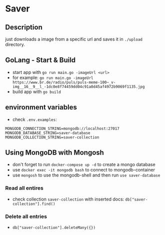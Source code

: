 # Saver

## Description

just downloads a image from a specific url and saves it in `./upload` directory.

## GoLang - Start & Build

-   start app with `go run main.go -imageUrl <url>`
-   for example: `go run main.go -imageUrl https://www.br.de/radio/puls/puls-meme-100~_v-img__16__9__l_-1dc0e8f74459dd04c91a0d45af4972b9069f1135.jpg`
-   build app with `go build`

## environment variables

-   check `.env.examples`:

```
MONGODB_CONNECTION_STRING=mongodb://localhost:27017
MONGODB_DATABASE_STRING=saver-database
MONGODB_COLLECTION_STRING=saver-collection
```

## Using MongoDB with Mongosh

-   don't forget to run `docker-compose up -d` to create a mongo database
-   use `docker exec -it mongodb bash` to connect to mongodb-container
-   use `mongosh` to use the mongodb-shell and then run `use saver-database`

### Read all entires

-   check collection `saver-collection` with inserted docs: `db["saver-collection"].find()`

### Delete all entries

-   `db["saver-collection"].deleteMany({})`
